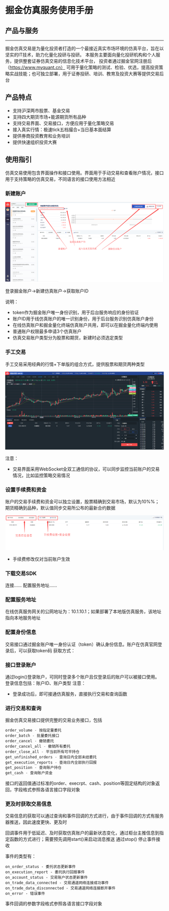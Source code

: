 # 掘金仿真服务使用手册



## 产品与服务

-------

掘金仿真交易是为量化投资者打造的一个最接近真实市场环境的仿真平台，旨在以坚实的IT技术，助力化量化投研与投研。
本服务主要面向量化投研机构和个人服务，提供整套证券仿真交易的信息化技术平台，
投资者通过掘金官网注册后（https://www.myquant.cn）
可用于量化策略的测试、检验、优选，提高投资策略实战技能；也可独立部署，用于证券投研、培训、教育及投资大赛等提供交易后台

## 产品特点

- 支持沪深两市股票、基金交易
- 支持四大期货市场+能源期货所有品种
- 支持交易界面、交易接口，方便应用于量化策略交易
- 接入真实行情：极速tick五档撮合+当日基本面结算
- 提供券商投资教育和业务培训
- 提供快速组织投资大赛


## 使用指引

仿真交易使用包含界面操作和接口使用。界面用于手动交易和查看账户情况，接口用于支持策略的仿真交易，不同语言的接口使用方法相近

### 新建账户

![仿真账户](uploads/201903/attach_158df9c655e4237a.png)

登录掘金账户→新建仿真账户→获取账户ID

说明：
- token作为掘金账户唯一身份识别，用于后台服务响应的身份验证
- 账户ID用于线仿真账户的唯一识别身份，用于后台服务识别仿真账户身份
- 在线仿真账户和掘金量化终端仿真账户共用，即可以在掘金量化终端内使用
- 普通账户权限最多申请3个仿真账户
- 仿真交易账户类型分为股票和期货，新建时必须选定类型

### 手工交易

手工交易采用经典的行情+下单版的组合方式，提供股票和期货两种类型

![仿真交易](uploads/201903/attach_158e29f240e954b4.png)


注意：
- 交易界面采用WebSocket全双工通信的协议，可以同步监控当前账户的交易情况，比如监控策略交易情况


### 设置手续费和资金
账户的交易手续费和资金可以独立设置，股票精确到交易市场，默认为10%%；期货精确到品种，默认值同步交易所公布的最新合约数据

![账户信息查看和设置](uploads/201903/attach_158e28cdabc2eb14.png)

- 手续费修改仅对当前账户生效


### 下载交易SDK

连接……
配置服务地址……

### 配置服务地址

在线仿真服务网关的公网地址为：10.1.10.1；如果部署了本地版仿真服务，该地址指向本地服务地址

### 配置身份信息

交易接口通过掘金账户唯一身份认证（token）确认身份信息。账户在仿真官网登录后，可以获取token码
获取方式：

### 接口登录账户

通过login()登录账户，可同时登录多个账户且仅登录后的账户可以被接口使用。登录信息包括：账户ID、账户类型
注意：
- 登录成功后，即可接通仿真服务，直接执行交易和查询函数

### 进行交易和查询

掘金仿真交易接口提供完整的交易业务接口，包括
```python
order_volume - 按指定量委托
order_batch - 批量委托接口
order_cancel - 撤销委托
order_cancel_all - 撤销所有委托
order_close_all - 平当前所有可平持仓
get_unfinished_orders - 查询日内全部未结委托
get_execution_reports - 查询日内全部执行回报
get_position - 查询账户持仓
get_cash - 查询账户资金

```

接口的返回值通过标准的order、execrpt、cash、position等固定结构的对象返回，字段格式参照各语言接口字段对象


### 更及时获取交易信息
交易信息的获取可以通过查询和事件回调的方式进行，由于事件回调的方式有服务器推送，因此速度更快、更及时

回调事件用于低延迟、及时获取仿真账户的最新状态变化，通过柜台主推信息到指定函数的方式进行；需要预先调用start()来启动消息推送
通过stop() 停止事件接收

事件的类型有：
```
on_order_status - 委托状态更新事件
on_execution_report - 委托执行回报事件
on_account_status - 交易账户状态更新事件
on_trade_data_connected - 交易通道网络连接成功事件
on_trade_data_disconnected - 交易通道网络连接断开事件
on_error - 错误事件
```


事件回调的参数字段格式参照各语言接口字段对象

